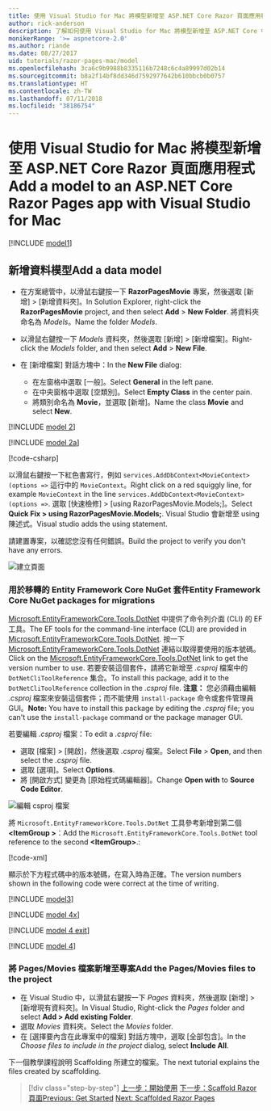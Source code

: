 ```yaml
---
title: 使用 Visual Studio for Mac 將模型新增至 ASP.NET Core Razor 頁面應用程式
author: rick-anderson
description: 了解如何使用 Visual Studio for Mac 將模型新增至 ASP.NET Core 中的 Razor 頁面應用程式。
monikerRange: '>= aspnetcore-2.0'
ms.author: riande
ms.date: 08/27/2017
uid: tutorials/razor-pages-mac/model
ms.openlocfilehash: 3ca6c9b9988b8335116b7248c6c4a89997d02b14
ms.sourcegitcommit: b8a2f14bf8dd346d7592977642b610bbcb0b0757
ms.translationtype: HT
ms.contentlocale: zh-TW
ms.lasthandoff: 07/11/2018
ms.locfileid: "38186754"
---
```

# <a name="add-a-model-to-an-aspnet-core-razor-pages-app-with-visual-studio-for-mac"></a><span data-ttu-id="a5573-103">使用 Visual Studio for Mac 將模型新增至 ASP.NET Core Razor 頁面應用程式</span><span class="sxs-lookup"><span data-stu-id="a5573-103">Add a model to an ASP.NET Core Razor Pages app with Visual Studio for Mac</span></span>

[!INCLUDE [model1](../../includes/RP/model1.md)]

## <a name="add-a-data-model"></a><span data-ttu-id="a5573-104">新增資料模型</span><span class="sxs-lookup"><span data-stu-id="a5573-104">Add a data model</span></span>

* <span data-ttu-id="a5573-105">在方案總管中，以滑鼠右鍵按一下 **RazorPagesMovie** 專案，然後選取 [新增] > [新增資料夾]。</span><span class="sxs-lookup"><span data-stu-id="a5573-105">In Solution Explorer, right-click the **RazorPagesMovie** project, and then select **Add** > **New Folder**.</span></span> <span data-ttu-id="a5573-106">將資料夾命名為 *Models*。</span><span class="sxs-lookup"><span data-stu-id="a5573-106">Name the folder *Models*.</span></span>
* <span data-ttu-id="a5573-107">以滑鼠右鍵按一下 *Models* 資料夾，然後選取 [新增] > [新增檔案]。</span><span class="sxs-lookup"><span data-stu-id="a5573-107">Right-click the *Models* folder, and then select **Add** > **New File**.</span></span>
* <span data-ttu-id="a5573-108">在 [新增檔案] 對話方塊中：</span><span class="sxs-lookup"><span data-stu-id="a5573-108">In the **New File** dialog:</span></span>

  * <span data-ttu-id="a5573-109">在左窗格中選取 [一般]。</span><span class="sxs-lookup"><span data-stu-id="a5573-109">Select **General** in the left pane.</span></span>
  * <span data-ttu-id="a5573-110">在中央窗格中選取 [空類別]。</span><span class="sxs-lookup"><span data-stu-id="a5573-110">Select **Empty Class** in the center pain.</span></span>
  * <span data-ttu-id="a5573-111">將類別命名為 **Movie**，並選取 [新增]。</span><span class="sxs-lookup"><span data-stu-id="a5573-111">Name the class **Movie** and select **New**.</span></span>

[!INCLUDE [model 2](../../includes/RP/model2.md)]

[!INCLUDE [model 2a](../../includes/RP/model2a.md)]

[!code-csharp[](../../tutorials/razor-pages/razor-pages-start/sample/RazorPagesMovie/Startup.cs?name=snippet_ConfigureServices2&highlight=3-6)]

<span data-ttu-id="a5573-112">以滑鼠右鍵按一下紅色書寫行，例如 `services.AddDbContext<MovieContext>(options =>` 這行中的 `MovieContext`。</span><span class="sxs-lookup"><span data-stu-id="a5573-112">Right click on a red squiggly line, for example `MovieContext` in the line `services.AddDbContext<MovieContext>(options =>`.</span></span> <span data-ttu-id="a5573-113">選取 [快速檢修] > [using RazorPagesMovie.Models;]。</span><span class="sxs-lookup"><span data-stu-id="a5573-113">Select **Quick Fix > using RazorPagesMovie.Models;**.</span></span> <span data-ttu-id="a5573-114">Visual Studio 會新增至 using 陳述式。</span><span class="sxs-lookup"><span data-stu-id="a5573-114">Visual studio adds the using statement.</span></span>

<span data-ttu-id="a5573-115">請建置專案，以確認您沒有任何錯誤。</span><span class="sxs-lookup"><span data-stu-id="a5573-115">Build the project to verify you don't have any errors.</span></span>

![建立頁面](model/red.png)

### <a name="entity-framework-core-nuget-packages-for-migrations"></a><span data-ttu-id="a5573-117">用於移轉的 Entity Framework Core NuGet 套件</span><span class="sxs-lookup"><span data-stu-id="a5573-117">Entity Framework Core NuGet packages for migrations</span></span>

<span data-ttu-id="a5573-118">[Microsoft.EntityFrameworkCore.Tools.DotNet](https://www.nuget.org/packages/Microsoft.EntityFrameworkCore.Tools.DotNet) 中提供了命令列介面 (CLI) 的 EF 工具。</span><span class="sxs-lookup"><span data-stu-id="a5573-118">The EF tools for the command-line interface (CLI) are provided in [Microsoft.EntityFrameworkCore.Tools.DotNet](https://www.nuget.org/packages/Microsoft.EntityFrameworkCore.Tools.DotNet).</span></span> <span data-ttu-id="a5573-119">按一下 [Microsoft.EntityFrameworkCore.Tools.DotNet](https://www.nuget.org/packages/Microsoft.EntityFrameworkCore.Tools.DotNet) 連結以取得要使用的版本號碼。</span><span class="sxs-lookup"><span data-stu-id="a5573-119">Click on the [Microsoft.EntityFrameworkCore.Tools.DotNet](https://www.nuget.org/packages/Microsoft.EntityFrameworkCore.Tools.DotNet) link to get the version number to use.</span></span> <span data-ttu-id="a5573-120">若要安裝這個套件，請將它新增至 *.csproj* 檔案中的 `DotNetCliToolReference` 集合。</span><span class="sxs-lookup"><span data-stu-id="a5573-120">To install this package, add it to the `DotNetCliToolReference` collection in the *.csproj* file.</span></span> <span data-ttu-id="a5573-121">**注意：** 您必須藉由編輯 *.csproj* 檔案來安裝這個套件；而不能使用 `install-package` 命令或套件管理員 GUI。</span><span class="sxs-lookup"><span data-stu-id="a5573-121">**Note:** You have to install this package by editing the *.csproj* file; you can't use the `install-package` command or the package manager GUI.</span></span>

<span data-ttu-id="a5573-122">若要編輯 *.csproj* 檔案：</span><span class="sxs-lookup"><span data-stu-id="a5573-122">To edit a *.csproj* file:</span></span>

* <span data-ttu-id="a5573-123">選取 [檔案] > [開啟]，然後選取 *.csproj* 檔案。</span><span class="sxs-lookup"><span data-stu-id="a5573-123">Select **File** > **Open**, and then select the *.csproj* file.</span></span>
* <span data-ttu-id="a5573-124">選取 [選項]。</span><span class="sxs-lookup"><span data-stu-id="a5573-124">Select **Options**.</span></span>
* <span data-ttu-id="a5573-125">將 [開啟方式] 變更為 [原始程式碼編輯器]。</span><span class="sxs-lookup"><span data-stu-id="a5573-125">Change **Open with** to **Source Code Editor**.</span></span>

![編輯 csproj 檔案](model/csproj.png)

<span data-ttu-id="a5573-127">將 `Microsoft.EntityFrameworkCore.Tools.DotNet` 工具參考新增到第二個 **\<ItemGroup >**：</span><span class="sxs-lookup"><span data-stu-id="a5573-127">Add the `Microsoft.EntityFrameworkCore.Tools.DotNet` tool reference to the second **\<ItemGroup>**.:</span></span>

[!code-xml[](../../tutorials/razor-pages/razor-pages-start/snapshot_cli_sample/RazorPagesMovie/RazorPagesMovie.cli.csproj?highlight=10)]

<span data-ttu-id="a5573-128">顯示於下方程式碼中的版本號碼，在寫入時為正確。</span><span class="sxs-lookup"><span data-stu-id="a5573-128">The version numbers shown in the following code were correct at the time of writing.</span></span>

[!INCLUDE [model3](../../includes/RP/model3.md)]

[!INCLUDE [model 4x](../../includes/RP/model4x.md)]

[!INCLUDE [model 4 exit](../../includes/RP/model4exit.md)]

[!INCLUDE [model 4](../../includes/RP/model4.md)]

### <a name="add-the-pagesmovies-files-to-the-project"></a><span data-ttu-id="a5573-129">將 Pages/Movies 檔案新增至專案</span><span class="sxs-lookup"><span data-stu-id="a5573-129">Add the Pages/Movies files to the project</span></span>

* <span data-ttu-id="a5573-130">在 Visual Studio 中，以滑鼠右鍵按一下 *Pages* 資料夾，然後選取 [新增] > [新增現有資料夾]。</span><span class="sxs-lookup"><span data-stu-id="a5573-130">In Visual Studio, Right-click the *Pages* folder and select **Add > Add existing Folder**.</span></span>
* <span data-ttu-id="a5573-131">選取 *Movies* 資料夾。</span><span class="sxs-lookup"><span data-stu-id="a5573-131">Select the *Movies* folder.</span></span>
* <span data-ttu-id="a5573-132">在 [選擇要內含在此專案中的檔案] 對話方塊中，選取 [全部包含]。</span><span class="sxs-lookup"><span data-stu-id="a5573-132">In the *Choose files to include in the project* dialog, select **Include All**.</span></span>

<span data-ttu-id="a5573-133">下一個教學課程說明 Scaffolding 所建立的檔案。</span><span class="sxs-lookup"><span data-stu-id="a5573-133">The next tutorial explains the files created by scaffolding.</span></span>

> [!div class="step-by-step"]
> <span data-ttu-id="a5573-134">[上一步：開始使用](xref:tutorials/razor-pages-mac/razor-pages-start)
> [下一步：Scaffold Razor 頁面](xref:tutorials/razor-pages-mac/page)</span><span class="sxs-lookup"><span data-stu-id="a5573-134">[Previous: Get Started](xref:tutorials/razor-pages-mac/razor-pages-start)
[Next: Scaffolded Razor Pages](xref:tutorials/razor-pages-mac/page)</span></span>
